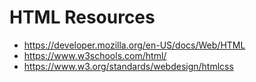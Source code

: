 # HTML Resources

* https://developer.mozilla.org/en-US/docs/Web/HTML
* https://www.w3schools.com/html/
* https://www.w3.org/standards/webdesign/htmlcss

